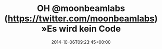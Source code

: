 ---
retweeted: false
source: <a href="http://corebird.baedert.org" rel="nofollow">Corebird</a>
entities:
  hashtags: []
  symbols: []
  user_mentions:
  - name: Lucas Dohmen
    screen_name: moonbeamlabs
    indices:
    - '3'
    - '16'
    id_str: '28508951'
    id: '28508951'
  urls: []
display_text_range:
- '0'
- '71'
favorite_count: '3'
id_str: '519055400801685504'
truncated: false
retweet_count: '1'
id: '519055400801685504'
created_at: Mon Oct 06 09:23:45 +0000 2014
favorited: false
full_text: OH [@moonbeamlabs](https://twitter.com/moonbeamlabs) »Es wird kein Code
  geschrieben. Es wird NUR. GEDACHT.«
lang: de
tags:
- pesos/twitter
date: '2014-10-06T09:23:45+00:00'
src: https://twitter.com/bascht/status/519055400801685504
original_url: https://twitter.com/bascht/status/519055400801685504
type: twitter_tweet
text: OH [@moonbeamlabs](https://twitter.com/moonbeamlabs) »Es wird kein Code geschrieben.
  Es wird NUR. GEDACHT.«
title: 'OH @moonbeamlabs (https://twitter.com/moonbeamlabs) »Es wird kein Code '

---